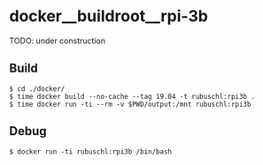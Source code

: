 # docker__buildroot__rpi-3b

TODO: under construction

## Build

```
$ cd ./docker/
$ time docker build --no-cache --tag 19.04 -t rubuschl:rpi3b .
$ time docker run -ti --rm -v $PWD/output:/mnt rubuschl:rpi3b
```


## Debug

```
$ docker run -ti rubuschl:rpi3b /bin/bash
```

